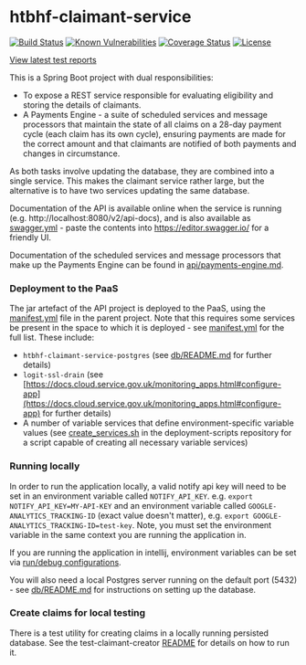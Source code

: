 # htbhf-claimant-service

[![Build Status](https://img.shields.io/travis/com/DepartmentOfHealth-htbhf/htbhf-claimant-service/master.svg)](https://travis-ci.com/DepartmentOfHealth-htbhf/htbhf-claimant-service)
[![Known Vulnerabilities](https://snyk.io/test/github/DepartmentOfHealth-htbhf/htbhf-claimant-service/badge.svg?targetFile=build.gradle)](https://snyk.io/test/github/DepartmentOfHealth-htbhf/htbhf-claimant-service?targetFile=build.gradle)
[![Coverage Status](https://codecov.io/gh/DepartmentOfHealth-htbhf/htbhf-claimant-service/branch/master/graph/badge.svg)](https://codecov.io/gh/DepartmentOfHealth-htbhf/htbhf-claimant-service)
[![License](https://img.shields.io/badge/license-MIT-blue.svg)](https://opensource.org/licenses/MIT)

[View latest test reports](https://departmentofhealth-htbhf.github.io/htbhf-claimant-service/)

This is a Spring Boot project with dual responsibilities:
* To expose a REST service responsible for evaluating eligibility and storing the details of claimants.
* A Payments Engine - a suite of scheduled services and message processors that maintain the state of all claims on a 28-day payment cycle (each claim has its own cycle),
ensuring payments are made for the correct amount and that claimants are notified of both payments and changes in circumstance.

As both tasks involve updating the database, they are combined into a single service. This makes the claimant service rather large,
but the alternative is to have two services updating the same database.

Documentation of the API is available online when the service is running (e.g. http://localhost:8080/v2/api-docs),
and is also available as [swagger.yml](swagger.yml) - paste the contents into https://editor.swagger.io/ for a friendly UI.

Documentation of the scheduled services and message processors that make up the Payments Engine can be found in [api/payments-engine.md](api/payments-engine.md).

### Deployment to the PaaS
The jar artefact of the API project is deployed to the PaaS, using the [manifest.yml](manifest.yml) file in the parent project.
Note that this requires some services be present in the space to which it is deployed - see [manifest.yml](manifest.yml) for the full list.
These include:
* `htbhf-claimant-service-postgres` (see [db/README.md](db/README.md) for further details)
* `logit-ssl-drain` (see [https://docs.cloud.service.gov.uk/monitoring_apps.html#configure-app](https://docs.cloud.service.gov.uk/monitoring_apps.html#configure-app) for further details)
* A number of variable services that define environment-specific variable values (see [create_services.sh](https://github.com/DepartmentOfHealth-htbhf/htbhf-deployment-scripts/blob/master/examples/create_services.sh) in the deployment-scripts repository for a script capable of creating all necessary variable services)

### Running locally
In order to run the application locally, a valid notify api key will need to be set in an environment variable called `NOTIFY_API_KEY`. e.g. `export NOTIFY_API_KEY=MY-API-KEY`
and an environment variable called `GOOGLE-ANALYTICS_TRACKING-ID` (exact value doesn't matter), e.g. `export GOOGLE-ANALYTICS_TRACKING-ID=test-key`.
Note, you must set the environment variable in the same context you are running the application in. 

If you are  running the application in intellij, environment variables can be set via [run/debug configurations](https://www.jetbrains.com/help/idea/creating-and-editing-run-debug-configurations.html).

You will also need a local Postgres server running on the default port (5432) - see [db/README.md](db/README.md) for instructions on setting up the database.

### Create claims for local testing
There is a test utility for creating claims in a locally running persisted database. See the test-claimant-creator [README](api/src/test/java/uk/gov/dhsc/htbhf/claimant/creator/README.md) for details on how to run it. 
